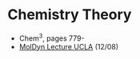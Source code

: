 # Chemistry Theory
+ Chem<sup>3</sup>, pages 779-
+ [MolDyn Lecture UCLA](https://www.youtube.com/watch?app=desktop&v=ipRnvs7_CxA&feature=youtu.be) (12/08)